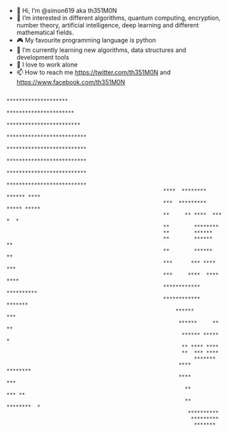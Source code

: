 - 👋 Hi, I’m @simon619 aka th351M0N
- 👀 I’m interested in different algorithms, quantum computing, encryption, number theory, artificial intelligence, deep learning and different mathematical fields.
- 🎮 My favourite programming language is python
- 🌱 I’m currently learning new algorithms, data structures and development tools
- 💞️ I love to work alone
- 📫 How to reach me https://twitter.com/th351M0N and https://www.facebook.com/th351M0N

<!---
simon619/simon619 is a ✨ special ✨ repository because its `README.md` (this file) appears on your GitHub profile.
You can click the Preview link to take a look at your changes.
--->



                                                          ********************                                                
                                                         **********************  
                                                        ************************ 
                                                       **************************
                                                       **************************
                                                       **************************
                                                       **************************
                                                       **************************
                                                       ****  ******** ****** ****
                                                       ***  ********* ***** *****
                                                       **     ** ****  ***   *  *
                                                       **        ********        
                                                       **        ******          
                                                       **        ******        **
                                                       **        ******        **
                                                       ***      *** ****      ***
                                                       ***     ****  ****    ****
                                                       ************  **********  
                                                       ************    *******   
                                                           ******        ***     
                                                            ******     ** **     
                                                             ****** *****  *     
                                                             ** **** ****        
                                                             **  *** ****        
                                                                 *******         
                                                            ****   ********      
                                                            ****        ***      
                                                              **        *** **   
                                                              **   ********  *   
                                                               **********        
                                                                *********        
                                                                 ******* 


